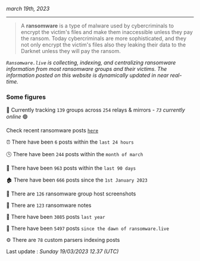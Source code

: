 _march 19th, 2023_

---

> A **ransomware** is a type of malware used by cybercriminals to encrypt the victim's files and make them inaccessible unless they pay the ransom. Today cybercriminals are more sophisticated, and they not only encrypt the victim's files also they leaking their data to the Darknet unless they will pay the ransom.


_`Ransomware.live` is collecting, indexing, and centralizing ransomware information from most ransomware groups and their victims. The information posted on this website is dynamically updated in near real-time._

### Some figures 

🔎 Currently tracking `139` groups across `254` relays & mirrors - _`73` currently online_ 🟢

Check recent ransomware posts [`here`](recentposts.md)


⏰ There have been `6` posts within the `last 24 hours`

🕓 There have been `244` posts within the `month of march`

📅 There have been `963` posts within the `last 90 days`

🏚 There have been `666` posts since the `1st January 2023`

📸 There are `126` ransomware group host screenshots

📝 There are `123` ransomware notes

🚀 There have been `3085` posts `last year`

🐣 There have been `5497` posts `since the dawn of ransomware.live`

⚙️ There are `78` custom parsers indexing posts



Last update : _Sunday 19/03/2023 12.37 (UTC)_

